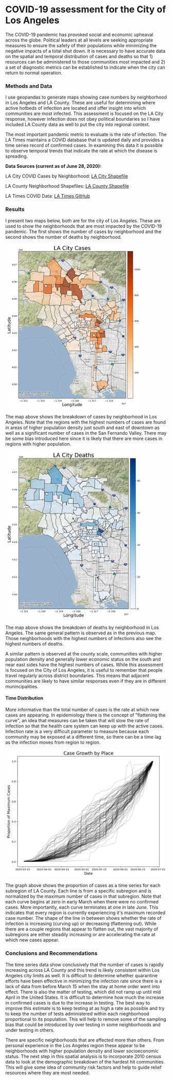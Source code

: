 # COVID-19 assessment for the City of Los Angeles 

The COVID-19 pandemic has provoked social and economic upheaval across the globe. Political leaders at all levels are seeking appropriate measures to ensure the safety of their populations while minimizing the negative impacts of a total shut down. It is necessary to have accurate data on the spatial and temporal distribution of cases and deaths so that 1) resources can be administered to those communities most impacted and 2) a set of diagnostic metrics can be established to indicate when the city can return to normal operation.

### Methods and Data

I use geopandas to generate maps showing case numbers by neighborhood in Los Angeles and LA County. These are useful for determining where active hotbeds of infection are located and offer insight into which communities are most infected. This assessment is focused on the LA City response, however infection does not obey political boundaries so I have included LA County data as well to put the city into regional context.

The most important pandemic metric to evaluate is the rate of infection. The LA Times maintains a COVID database that is updated daily and provides a time series record of confirmed cases. In examining this data it is possible to observe temporal trends that indicate the rate at which the disease is spreading. 

**Data Sources (current as of June 28, 2020):**

LA City COVID Cases by Neighborhood: [LA City Shapefile](http://geohub.lacity.org/datasets/covid19-by-neighborhood-1?geometry=-120.114%2C33.645%2C-116.711%2C34.442)

LA County Neighborhood Shapefiles: [LA County Shapefile](http://boundaries.latimes.com/set/la-county-neighborhoods-current/)

LA Times COVID Data: [LA Times GitHub](https://github.com/datadesk/california-coronavirus-data)


### Results

I present two maps below, both are for the city of Los Angeles. These are used to show the neighborhoods that are most impacted by the COVID-19 pandemic. The first shows the number of cases by neighborhood and the second shows the number of deaths by neighborhood.

<img src="./images/la_city_cases.png" alt="Example" width="425" height="">

The map above shows the breakdown of cases by neighborhood in Los Angeles. Note that the regions with the highest numbers of cases are found in areas of higher population density just south and east of downtown as well as a significant number of cases in the San Fernando Valley. There may be some bias introduced here since it is likely that there are more cases in regions with higher population.

<img src="./images/la_city_deaths.png" alt="Example" width="425" height="">

The map above shows the breakdown of deaths by neighborhood in Los Angeles. The same general pattern is observed as in the previous map. Those neighborhoods with the highest numbers of infections also see the highest numbers of deaths.

A similar pattern is observed at the county scale, communities with higher population density and generally lower economic status on the south and near east sides have the highest numbers of cases. While this assessment is focused on the City of Los Angeles, it is useful to remember that people travel regularly across district boundaries. This means that adjacent communities are likely to have similar responses even if they are in different munincipalities.

#### Time Distribution

More informative than the total number of cases is the rate at which new cases are appearing. In epidemiology there is the concept of "flattening the curve", an idea that measures can be taken that will slow the rate of infection so that the health care system can keep up with the active cases. Infection rate is a very difficult parameter to measure because each community may be exposed at a different time, so there can be a time lag as the infection moves from region to region. 

<img src="./images/la_county_case_growth_250.png" alt="Example" width="600" height="">

The graph above shows the proportion of cases as a time series for each subregion of LA County. Each line is from a specific subregion and is normalized by the maximum number of cases in that subregion. Note that each curve begins at zero in early March when there were no confirmed cases. More importantly, each curve terminates at one in late June. This indicates that every region is currently experiencing it's maximum recorded case number. The shape of the line in between shows whether the rate of infection is increasing (curving up) or decreasing (flattening out). While there are a couple regions that appear to flatten out, the vast majority of subregions are either steadily increasing or are accelerating the rate at which new cases appear.

### Conclusions and Recommendations

The time series data show conclusively that the number of cases is rapidly increasing across LA County and this trend is likely consistent within Los Angeles city limits as well. It is difficult to determine whether quarantine efforts have been effective in minimizing the infection rate since there is a lack of data from before March 15 when the stay at home order went into effect. There is also the matter of testing, which did not ramp up until mid April in the United States. It is difficult to determine how much the increase in confirmed cases is due to the increase in testing. The best way to improve this estimate is to keep testing at as high a rate as possible and try to keep the number of tests administered within each nieghborhood proportional to its population. This will help to remove some of the sampling bias that could be introduced by over testing in some neighborhoods and under testing in others.

There are specific neighborhoods that are affected more than others. From personal experience in the Los Angeles region these appear to be neighborhoods with higher population density and lower socioeconomic status. The next step in this spatial analysis is to incorporate 2010 census data to look at the demographic breakdown of the hardest hit communities. This will give some idea of community risk factors and help to guide relief resources where they are most needed.
